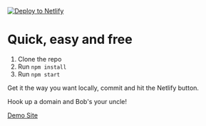[![Deploy to Netlify](https://www.netlify.com/img/deploy/button.svg)](https://app.netlify.com/start/deploy?repository=https://github.com/alsessions/bigjconvenience)

# Quick, easy and free

1. Clone the repo
2. Run `npm install`
3. Run `npm start`

Get it the way you want locally, commit and hit the Netlify button.

Hook up a domain and Bob's your uncle!

[Demo Site](https://bigjsmokeshop.netlify.app/)
